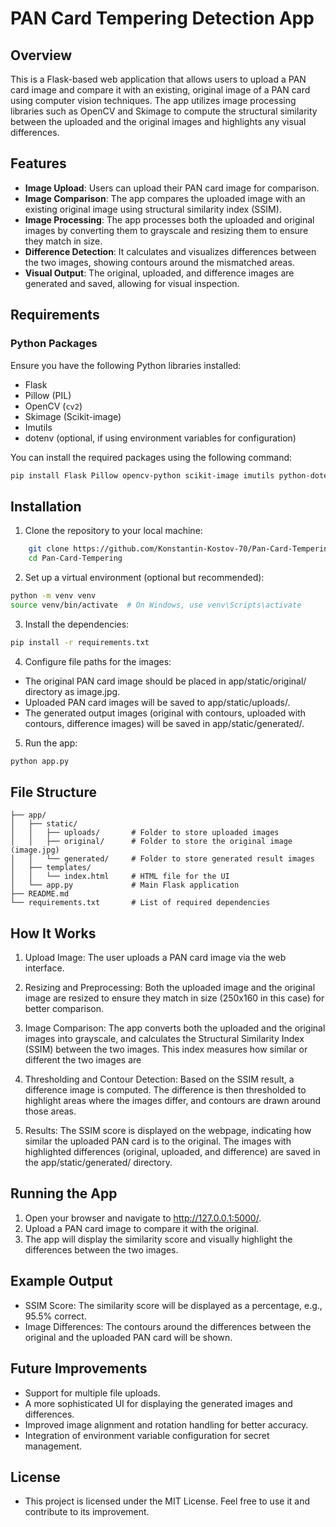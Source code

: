 # PAN Card Tempering Detection App

## Overview

This is a Flask-based web application that allows users to upload a PAN card image and compare it with an existing, original image of a PAN card using computer vision techniques. The app utilizes image processing libraries such as OpenCV and Skimage to compute the structural similarity between the uploaded and the original images and highlights any visual differences.

## Features

- **Image Upload**: Users can upload their PAN card image for comparison.
- **Image Comparison**: The app compares the uploaded image with an existing original image using structural similarity index (SSIM).
- **Image Processing**: The app processes both the uploaded and original images by converting them to grayscale and resizing them to ensure they match in size.
- **Difference Detection**: It calculates and visualizes differences between the two images, showing contours around the mismatched areas.
- **Visual Output**: The original, uploaded, and difference images are generated and saved, allowing for visual inspection.

## Requirements

### Python Packages
Ensure you have the following Python libraries installed:

- Flask
- Pillow (PIL)
- OpenCV (`cv2`)
- Skimage (Scikit-image)
- Imutils
- dotenv (optional, if using environment variables for configuration)

You can install the required packages using the following command:

```bash
pip install Flask Pillow opencv-python scikit-image imutils python-dotenv
```
## Installation

1. Clone the repository to your local machine:

```bash
    git clone https://github.com/Konstantin-Kostov-70/Pan-Card-Tempering.git
    cd Pan-Card-Tempering
```
2. Set up a virtual environment (optional but recommended):

```bash
python -m venv venv
source venv/bin/activate  # On Windows, use venv\Scripts\activate
```
3. Install the dependencies:

```bash
pip install -r requirements.txt
```
4. Configure file paths for the images:

- The original PAN card image should be placed in app/static/original/ directory as image.jpg.
- Uploaded PAN card images will be saved to app/static/uploads/.
- The generated output images (original with contours, uploaded with contours, difference images) will be saved in app/static/generated/.

5. Run the app:

```bash
python app.py
```

## File Structure
```
├── app/
│   ├── static/
│   │   ├── uploads/       # Folder to store uploaded images
│   │   ├── original/      # Folder to store the original image (image.jpg)
│   │   └── generated/     # Folder to store generated result images
│   ├── templates/
│   │   └── index.html     # HTML file for the UI
│   └── app.py             # Main Flask application
├── README.md
└── requirements.txt       # List of required dependencies
```
## How It Works
1. Upload Image: The user uploads a PAN card image via the web interface.

2. Resizing and Preprocessing: Both the uploaded image and the original image are resized to ensure they match in size (250x160 in this case) for better     comparison.

3. Image Comparison: The app converts both the uploaded and the original images into grayscale, and calculates the Structural Similarity Index (SSIM) between the two images. This index measures how similar or different the two images are

4. Thresholding and Contour Detection: Based on the SSIM result, a difference image is computed. The difference is then thresholded to highlight areas where the images differ, and contours are drawn around those areas.

5. Results: The SSIM score is displayed on the webpage, indicating how similar the uploaded PAN card is to the original. The images with highlighted differences (original, uploaded, and difference) are saved in the app/static/generated/ directory.

## Running the App
1. Open your browser and navigate to http://127.0.0.1:5000/.
2. Upload a PAN card image to compare it with the original.
3. The app will display the similarity score and visually highlight the differences between the two images.

## Example Output
- SSIM Score: The similarity score will be displayed as a percentage, e.g., 95.5% correct.
- Image Differences: The contours around the differences between the original and the uploaded PAN card will be shown.

## Future Improvements
- Support for multiple file uploads.
- A more sophisticated UI for displaying the generated images and differences.
- Improved image alignment and rotation handling for better accuracy.
- Integration of environment variable configuration for secret management.

## License
- This project is licensed under the MIT License. Feel free to use it and contribute to its improvement.